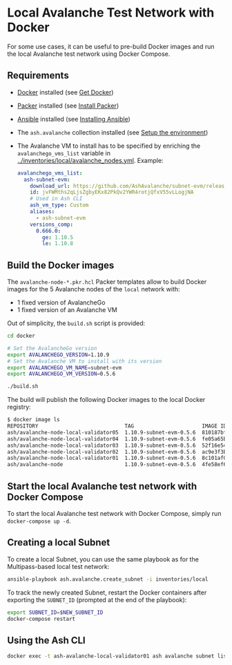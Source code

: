 # Local Avalanche Test Network with Docker

For some use cases, it can be useful to pre-build Docker images and run the local Avalanche test network using Docker Compose.

## Requirements

- [Docker](https://docs.docker.com) installed (see [Get Docker](https://docs.docker.com/get-docker/))
- [Packer](https://developer.hashicorp.com/packer) installed (see [Install Packer](https://developer.hashicorp.com/packer/downloads))
- [Ansible](https://docs.ansible.com/ansible) installed (see [Installing Ansible](https://docs.ansible.com/ansible/latest/installation_guide/intro_installation.html))
- The `ash.avalanche` collection installed (see [Setup the environment](../README.md#setup-the-environment))
- The Avalanche VM to install has to be specified by enriching the `avalanchego_vms_list` variable in [../inventories/local/avalanche_nodes.yml](../inventories/local/avalanche_nodes.yml). Example:

  ```yaml
  avalanchego_vms_list:
    ash-subnet-evm:
      download_url: https://github.com/AshAvalanche/subnet-evm/releases/download
      id: jvFWMths2qLjsZgbyEKx82PkQv2YWR4rotjQfxV55vLLogjNA
      # Used in Ash CLI
      ash_vm_type: Custom
      aliases:
        - ash-subnet-evm
      versions_comp:
        0.666.0:
          ge: 1.10.5
          le: 1.10.8
  ```

## Build the Docker images

The `avalanche-node-*.pkr.hcl` Packer templates allow to build Docker images for the 5 Avalanche nodes of the `local` network with:

- 1 fixed version of AvalancheGo
- 1 fixed version of an Avalanche VM

Out of simplicity, the `build.sh` script is provided:

```bash
cd docker

# Set the AvalancheGo version
export AVALANCHEGO_VERSION=1.10.9
# Set the Avalanche VM to install with its version
export AVALANCHEGO_VM_NAME=subnet-evm
export AVALANCHEGO_VM_VERSION=0.5.6

./build.sh
```

The build will publish the following Docker images to the local Docker registry:

```bash
$ docker image ls
REPOSITORY                            TAG                      IMAGE ID      CREATED            SIZE
ash/avalanche-node-local-validator05  1.10.9-subnet-evm-0.5.6  810187bfeb08  About an hour ago  368MB
ash/avalanche-node-local-validator04  1.10.9-subnet-evm-0.5.6  fe05a65bb297  About an hour ago  368MB
ash/avalanche-node-local-validator03  1.10.9-subnet-evm-0.5.6  52f16e544a21  About an hour ago  368MB
ash/avalanche-node-local-validator02  1.10.9-subnet-evm-0.5.6  ac9e3f3b88af  About an hour ago  368MB
ash/avalanche-node-local-validator01  1.10.9-subnet-evm-0.5.6  8c101af0e369  About an hour ago  368MB
ash/avalanche-node                    1.10.9-subnet-evm-0.5.6  4fe58ef61de4  About an hour ago  368MB
```

## Start the local Avalanche test network with Docker Compose

To start the local Avalanche test network with Docker Compose, simply run `docker-compose up -d`.

## Creating a local Subnet

To create a local Subnet, you can use the same playbook as for the Multipass-based local test network:

```bash
ansible-playbook ash.avalanche.create_subnet -i inventories/local
```

To track the newly created Subnet, restart the Docker containers after exporting the `SUBNET_ID` (prompted at the end of the playbook):

```bash
export SUBNET_ID=$NEW_SUBNET_ID
docker-compose restart
```

## Using the Ash CLI

```bash
docker exec -t ash-avalanche-local-validator01 ash avalanche subnet list
```
